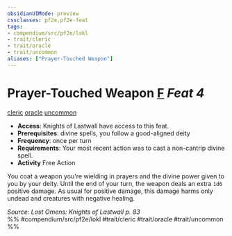 ```yaml
---
obsidianUIMode: preview
cssclasses: pf2e,pf2e-feat
tags:
- compendium/src/pf2e/lokl
- trait/cleric
- trait/oracle
- trait/uncommon
aliases: ["Prayer-Touched Weapon"]
---
```

# Prayer-Touched Weapon  [F](rules/core-rulebook/chapter-9-playing-the-game.md#Actions "Free Action") *Feat 4*  
[cleric](rules/traits/cleric.md "Cleric Class Trait")  [oracle](rules/traits/oracle-apg.md "Oracle Class Trait")  [uncommon](rules/traits/uncommon.md "Uncommon Rarity Trait")  

- **Access**: Knights of Lastwall have access to this feat.
- **Prerequisites**: divine spells, you follow a good-aligned deity
- **Frequency**: once per turn
- **Requirements**: Your most recent action was to cast a non-cantrip divine spell.
- **Activity** Free Action

You coat a weapon you're wielding in prayers and the divine power given to you by your deity. Until the end of your turn, the weapon deals an extra `1d6` positive damage. As usual for positive damage, this damage harms only undead and creatures with negative healing.

*Source: Lost Omens: Knights of Lastwall p. 83*  
%% #compendium/src/pf2e/lokl #trait/cleric #trait/oracle #trait/uncommon %%